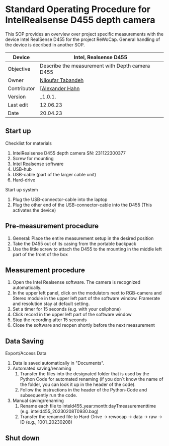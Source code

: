 # Standard Operating Procedure for IntelRealsense D455 depth camera

This SOP provides an overview over project specific measurements with the device Intel RealSense D455 for the project ReWoCap. General handling of the device is decribed in another SOP.

| Device      | Intel, Realsense D455                                                |
| ----------- | -------------------------------------------------------------------- |
| Objective   | Describe the measurement with Depth camera D455                      |
| Owner       | [Niloufar Tabandeh](mailto:niloufar.tabandehsaravi@tuebingen.mpg.de) |
| Contributor | [[Alexander Hahn](mailto:alexander.hahn@tuebingen.mpg.de)            |
| Version     | \_1.0.1.                                                             |
| Last edit   | 12.06.23                                                             |
| Date        | 20.04.23                                                             |

## Start up

Checklist for materials

1.  IntelRealsense D455 depth camera SN: 231122300377
2.  Screw for mounting
3.  Intel Realsense software
4.  USB-hub
5.  USB-cable (part of the larger cable unit)
6.  Hard-drive

Start up system

1.  Plug the USB-connector-cable into the laptop
2.  Plug the other end of the USB-connector-cable into the D455 (This activates the device)

## Pre-measurement procedure

1.  General: Place the entire measurement setup in the desired position
2.  Take the D455 out of its casing from the portable backpack
3.  Use the little screw to attach the D455 to the mounting in the middle left part of the front of the box

## Measurement procedure

1.  Open the Intel Realsense software. The camera is recognized automatically.
2.  In the upper left panel, click on the modulators next to RGB-camera and Stereo module in the upper left part of the software window. Framerate and resolution stay at default setting.
3.  Set a timer for 15 seconds (e.g. with your cellphone)
4.  Click record in the upper left part of the software window
5.  Stop the recording after 15 seconds
6.  Close the software and reopen shortly before the next measurement

## Data Saving

Export/Access Data

1.  Data is saved automatically in "Documents".
2.  Automated saving/renaming
    1. Transfer the files into the designated folder that is used by the Python Code for automated renaming (if you don´t know the name of the folder, you can look it up in the header of the code).
    2. Follow the instructions in the header of the Python-Code and subsequently run the code.
3.  Manual saving/renaming
    1. Rename each file to inteld455_year:month:dayTmeasurementtime (e.g. inteld455_20230208T0930.bag)
    2. Transfer the renamed file to Hard-Drive &rarr; rewocap &rarr; data &rarr; raw &rarr; ID (e.g., 1001_20230208)

## Shut down
